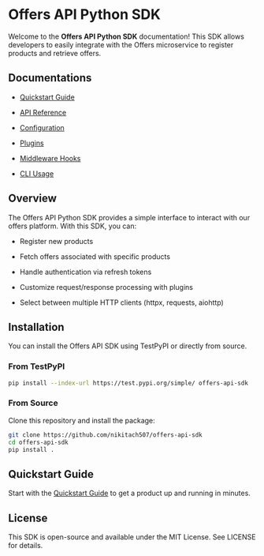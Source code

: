 # Offers API Python SDK

Welcome to the **Offers API Python SDK** documentation! This SDK allows developers to easily integrate with the Offers microservice to register products and retrieve offers.

## Documentations

- [Quickstart Guide](docs/quickstart.md)

- [API Reference](docs/api_reference.md)

- [Configuration](docs/configuration.md)

- [Plugins](docs/plugins.md)

- [Middleware Hooks](docs/hooks.md)

- [CLI Usage](docs/cli_usage.md)

## Overview

The Offers API Python SDK provides a simple interface to interact with our offers platform. With this SDK, you can:

- Register new products

- Fetch offers associated with specific products

- Handle authentication via refresh tokens

- Customize request/response processing with plugins

- Select between multiple HTTP clients (httpx, requests, aiohttp)

## Installation

You can install the Offers API SDK using TestPyPI or directly from source.

### From TestPyPI

```bash
pip install --index-url https://test.pypi.org/simple/ offers-api-sdk

```

### From Source

Clone this repository and install the package:

```bash
git clone https://github.com/nikitach507/offers-api-sdk
cd offers-api-sdk
pip install .
```

## Quickstart Guide

Start with the [Quickstart Guide](quickstart.md) to get a product up and running in minutes.

## License

This SDK is open-source and available under the MIT License. See LICENSE for details.
